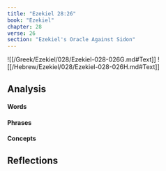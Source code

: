 ```yaml
---
title: "Ezekiel 28:26"
book: "Ezekiel"
chapter: 28
verse: 26
section: "Ezekiel's Oracle Against Sidon"
---
```

![[/Greek/Ezekiel/028/Ezekiel-028-026G.md#Text]]
![[/Hebrew/Ezekiel/028/Ezekiel-028-026H.md#Text]]

## Analysis

#### Words

#### Phrases

#### Concepts

## Reflections

